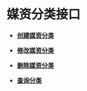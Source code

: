 # 媒资分类接口<a name="ZH-CN_TOPIC_0129004463"></a>

-   **[创建媒资分类](创建媒资分类.md)**  

-   **[修改媒资分类](修改媒资分类.md)**  

-   **[删除媒资分类](删除媒资分类.md)**  

-   **[查询分类](查询分类.md)**  


